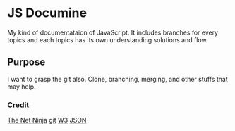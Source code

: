 # JS Documine

My kind of documentataion of JavaScript. It includes branches for every topics and each topics has its own understanding solutions and flow. 


## Purpose

I want to grasp the git also. Clone, branching, merging, and other stuffs that may help.

### Credit

[The Net Ninja](https://netninja.dev/)
[git](https://git-scm.com/docs)
[W3](https://www.w3schools.com/)
[JSON](https://www.json.org/json-en.html)
[]()
